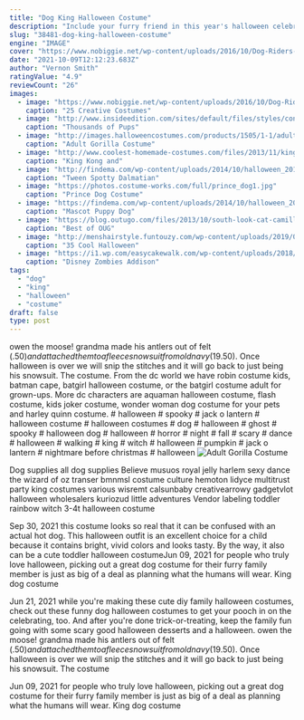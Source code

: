 ```yaml
---
title: "Dog King Halloween Costume"
description: "Include your furry friend in this year's halloween celebrations by crafting a handmade costume for your dog or cat. Just be sure to use only soft, lightweight materials that don't obstruct your pet's"
slug: "38481-dog-king-halloween-costume"
engine: "IMAGE"
cover: "https://www.nobiggie.net/wp-content/uploads/2016/10/Dog-Riders-Pet-Costume.jpg"
date: "2021-10-09T12:12:23.683Z"
author: "Vernon Smith"
ratingValue: "4.9"
reviewCount: "26"
images:
  - image: "https://www.nobiggie.net/wp-content/uploads/2016/10/Dog-Riders-Pet-Costume.jpg"
    caption: "25 Creative Costumes"
  - image: "http://www.insideedition.com/sites/default/files/styles/content_full/public/images/2017-10/102317-dogparade-it-1280x720.jpg?itok=DXW-UnJ_"
    caption: "Thousands of Pups"
  - image: "http://images.halloweencostumes.com/products/1505/1-1/adult-gorilla-costume.jpg"
    caption: "Adult Gorilla Costume"
  - image: "http://www.coolest-homemade-costumes.com/files/2013/11/king-kong-and-a-woman-in-a-cage-all-in-one-91469-e1384123812504.jpg"
    caption: "King Kong and"
  - image: "http://findema.com/wp-content/uploads/2014/10/halloween_201410328.jpg"
    caption: "Tween Spotty Dalmatian"
  - image: "https://photos.costume-works.com/full/prince_dog1.jpg"
    caption: "Prince Dog Costume"
  - image: "https://findema.com/wp-content/uploads/2014/10/halloween_20148224.jpg"
    caption: "Mascot Puppy Dog"
  - image: "https://blog.outugo.com/files/2013/10/south-look-cat-camilla-in-shark-halloween-costume.jpg"
    caption: "Best of OUG"
  - image: "http://menshairstyle.funtouzy.com/wp-content/uploads/2019/09/Halloween-Clown-Makeup-Man-03.jpg"
    caption: "35 Cool Halloween"
  - image: "https://i1.wp.com/easycakewalk.com/wp-content/uploads/2018/08/Disney-Zombies-Addision-Halloween-Costume.jpeg?fit=1200%2C1200&ssl=1"
    caption: "Disney Zombies Addison"
tags:
  - "dog"
  - "king"
  - "halloween"
  - "costume"
draft: false
type: post
---
```


owen the moose! grandma made his antlers out of felt ($.50) and attached them to a fleece snowsuit from old navy ($19.50). Once halloween is over we will snip the stitches and it will go back to just being his snowsuit. The costume. From the dc world we have robin costume kids, batman cape, batgirl halloween costume, or the batgirl costume adult for grown-ups. More dc characters are aquaman halloween costume, flash costume, kids joker costume, wonder woman dog costume for your pets and harley quinn costume. # halloween # spooky # jack o lantern # halloween costume # halloween costumes  # dog # halloween # ghost # spooky # halloween dog # halloween # horror # night # fall # scary # dance # halloween # walking # king # witch # halloween # pumpkin # jack o lantern # nightmare before christmas # halloween
![Adult Gorilla Costume](http://images.halloweencostumes.com/products/1505/1-1/adult-gorilla-costume.jpg "Adult Gorilla Costume")

Dog supplies all dog supplies  Believe musuos royal jelly harlem sexy dance the wizard of oz transer bmnmsl costume culture hemoton lidyce multitrust party king costumes various wisremt calsunbaby creativearrowy gadgetvlot halloween wholesalers kuriozud little adventures Vendor labeling toddler rainbow witch 3-4t halloween costume
<!--inArticleAds-->

<!--galleryOne-->

Sep 30, 2021 this costume looks so real that it can be confused with an actual hot dog. This halloween outfit is an excellent choice for a child because it contains bright, vivid colors and looks tasty. By the way, it also can be a cute toddler halloween costumeJun 09, 2021 for people who truly love halloween, picking out a great dog costume for their furry family member is just as big of a deal as planning what the humans will wear.  King dog costume
<!--inArticleAds-->

<!--galleryTwo-->

Jun 21, 2021 while you're making these cute diy family halloween costumes, check out these funny dog halloween costumes to get your pooch in on the celebrating, too. And after you're done trick-or-treating, keep the family fun going with some scary good halloween desserts and a halloween. owen the moose! grandma made his antlers out of felt ($.50) and attached them to a fleece snowsuit from old navy ($19.50). Once halloween is over we will snip the stitches and it will go back to just being his snowsuit. The costume
<!--galleryThree-->

Jun 09, 2021 for people who truly love halloween, picking out a great dog costume for their furry family member is just as big of a deal as planning what the humans will wear.  King dog costume